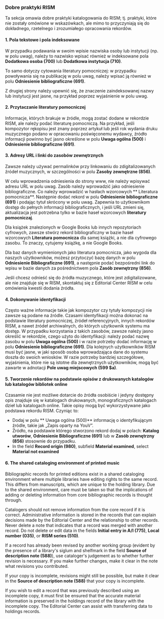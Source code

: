 ### Dobre praktyki RISM

Ta sekcja omawia dobre praktyki katalogowania do RISM; tj. praktyki, które nie zostały omówione w wskazówkach, ale mimo to przyczyniają się do dokładnego, rzetelnego i zrozumiałego opracowania rekordów.

#### 1. Pola tekstowe i pola indeksowane

W przypadku podawania w swoim wpisie nazwiska osoby lub instytucji (np. w polu uwag), należy to nazwisko wpisać również w indeksowane pola **Dodatkowa osoba (700)** lub **Dodatkowa instytucja (710)**.

To samo dotyczy cytowania literatury pomocniczej: w przypadku powoływania się na publikację w polu uwag, należy wpisać ją również w polu **Odniesienie bibliograficzne (691)**.

Z drugiej strony należy upewnić się, że znaczenie zaindeksowanej nazwy lub instytucji jest jasne, na przykład poprzez wyjaśnienie w polu uwag.

#### 2. Przytaczanie literatury pomocniczej

Informacje, których brakuje w źródle, mogą zostać dodane w rekordzie RISM, ale należy podać literaturę pomocniczą. Na przykład, jeśli kompozytor rękopisu jest znany poprzez artykuł lub jeśli rok wydania druku muzycznego podano w opracowaniu poświęconemu wydawcy, źródło informacji powinno być jasno określone w polu **Uwaga ogólna (500)** i **Odniesienie bibliograficzne (691)**.

#### 3. Adresy URL i linki do zasobów zewnętrznych

Zawsze należy używać permalinków przy linkowaniu do zdigitalizowanych źródeł muzycznych, w szczególności w polu **Zasoby zewnętrzne (856)**.

W celu wprowadzenia odniesienia do strony www, nie należy wpisywać adresu URL w polu uwag. Zasób należy wprowadzić jako odniesienie bibliograficzne. Co należy wprowadzić w hasłach wzorcowych ** Literatura pomocnicza**. Następnie dodać rekord w polu **Odniesienie bibliograficzne (691)** i podając tytuł skrócony w polu uwag. Zapewnia to użytkownikom dostęp do pełnych informacji bibliograficznych, i jeśli URL zmieni się, aktualizacja jest potrzebna tylko w bazie haseł wzorcowych **literatury pomocniczaj**.

Dla książek znalezionych w Google Books lub innych repozytoriach cyfrowych, zawsze stwórz rekord bibliograficzny w bazie haseł wzorcowych **Literatura pomocnicza** dla samej książki, a nie dla cyfrowego zasobu. To znaczy, cytujemy książkę, a nie Google Books.

Dla baz danych wymienionych jako literatura pomocnicza, jako wygoda dla naszych użytkowników, możesz przytoczyć bazę danych w polu **Odniesienie Bibliograficzne (691)**, a następnie podać bezpośredni link do wpisu w bazie danych za pośrednictwem pola **Zasób zewnętrzny (856)**.

Jeśli chcesz odnieść się do źródła muzycznego, które jest zdigitalizowane, ale nie znajduje się w RISM, skontaktuj się z Editorial Center RISM w celu omówienia kwestii dodania źródła.

#### 4. Dokonywanie identyfikacji

Często ważne informacje takie jak kompozytor czy tytuły kompozycji nie zawsze są podane na źródle. Czasami identyfikacji można dokonać na podstawie literatury pomocniczej, źródeł referencyjnych, innych rekordów RISM, a nawet źródeł archiwalnych, do których użytkownik systemu ma dostęp. W przypadku korzystania z takich zasobów, zawsze należy jasno określić w rekordzie, czego użyto do identyfikacji: należy podać nazwę zasobu w polu **Uwaga ogólna (500)** i w razie potrzeby dodać informację w polu **Odniesienie bibliograficzne (691)**. Dla kolejnych użytkowników RISM musi być jasne, w jaki sposób osoba wprowadzająca dane do systemu doszła do swoich wniosków. W razie potrzeby bardziej szczegółowe, wyjaśnienia, które nie są istotne dla zewnętrznych użytkowników, mogą być zawarte w adnotacji **Pole uwag miejscowych (599 $a)**.

#### 5. Tworzenie rekordów na podstawie opisów z drukowanych katalogów lub katalogów bibliotek online

Czasamie nie jest możliwe dotarcie do źródła osobiście i jedyny dostępny opis znajduje się w katalogach drukowanych, monograficznych katalogach dzieł lub katalogach online. Takie opisy mogą być wykorzystywane jako podstawa rekordu RISM. Czyniąc to:

- Dodaj w polu ** Uwaga ogólna (500)** informację o identyfikującym źródle, takie jak „Zapis oparty na YouV”.
- Źródło, na podstawie którego stworzono rekord dodaj w polach: **Katalog utworów**, **Odniesienie Bibliograficzne (691)** lub w **Zasób zewnętrzny (856)** stosownie do przypadku.
- In the field **Record origin (980)**, subfield **Material examined**, select **Material not examined**

#### 6. The shared cataloging environment of printed music

Bibliographic records for printed editions exist in a shared cataloging environment where multiple libraries have editing rights to the same record. This differs from manuscripts, which are unique to the holding library. Due to the shared environment, care must be taken so that the implications of adding or deleting information from core bibliographic records is thought through.

Catalogers should not remove information from the core record if it is correct. Administrative information is stored in the records that can explain decisions made by the Editorial Center and the relationship to other records. Never delete a note that indicates that a record was merged with another record. Do not delete or edit data in the fields **Initial entry in A/I (775)**, **Local number (035)**, or **RISM series (510)**.

If a record has already been revised by another working group (evident by the presence of a library's siglum and shelfmark in the field **Source of description note (588)**), use cataloger's judgement as to whether further revision is necessary. If you make further changes, make it clear in the note what revisions you contributed.

If your copy is incomplete, revisions might still be possible, but make it clear in the **Source of description note (588)** that your copy is incomplete.

If you wish to edit a record that was previously described using an incomplete copy, it must first be ensured that the accurate material information is preserved in the holdings record of the library with the incomplete copy. The Editorial Center can assist with transferring data to holdings records.
